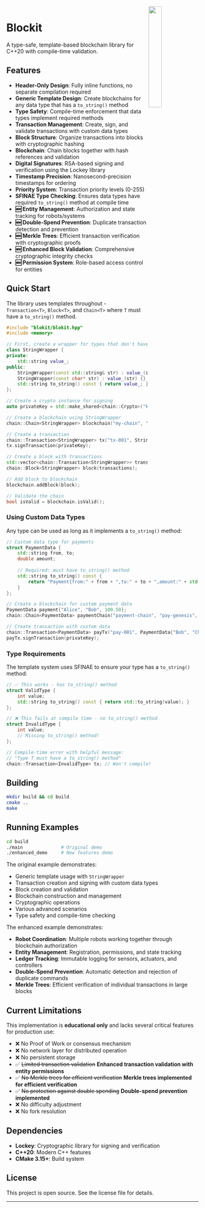 
<img align="right" width="26%" src="./misc/logo.png">

Blockit
===

A type-safe, template-based blockchain library for C++20 with compile-time validation.


## Features

- **Header-Only Design**: Fully inline functions, no separate compilation required
- **Generic Template Design**: Create blockchains for any data type that has a `to_string()` method
- **Type Safety**: Compile-time enforcement that data types implement required methods
- **Transaction Management**: Create, sign, and validate transactions with custom data types
- **Block Structure**: Organize transactions into blocks with cryptographic hashing
- **Blockchain**: Chain blocks together with hash references and validation
- **Digital Signatures**: RSA-based signing and verification using the Lockey library
- **Timestamp Precision**: Nanosecond-precision timestamps for ordering
- **Priority System**: Transaction priority levels (0-255)
- **SFINAE Type Checking**: Ensures data types have required `to_string()` method at compile time
- **🆕 Entity Management**: Authorization and state tracking for robots/systems
- **🆕 Double-Spend Prevention**: Duplicate transaction detection and prevention
- **🆕 Merkle Trees**: Efficient transaction verification with cryptographic proofs
- **🆕 Enhanced Block Validation**: Comprehensive cryptographic integrity checks
- **🆕 Permission System**: Role-based access control for entities

## Quick Start

The library uses templates throughout - `Transaction<T>`, `Block<T>`, and `Chain<T>` where `T` must have a `to_string()` method.

```cpp
#include "blokit/blokit.hpp"
#include <memory>

// First, create a wrapper for types that don't have to_string()
class StringWrapper {
private:
    std::string value_;
public:
    StringWrapper(const std::string& str) : value_(str) {}
    StringWrapper(const char* str) : value_(str) {}
    std::string to_string() const { return value_; }
};

// Create a crypto instance for signing
auto privateKey = std::make_shared<chain::Crypto>("key_file");

// Create a blockchain using StringWrapper
chain::Chain<StringWrapper> blockchain("my-chain", "genesis-tx", StringWrapper("genesis_data"), privateKey);

// Create a transaction
chain::Transaction<StringWrapper> tx("tx-001", StringWrapper("transfer_funds"), 100);
tx.signTransaction(privateKey);

// Create a block with transactions
std::vector<chain::Transaction<StringWrapper>> transactions = {tx};
chain::Block<StringWrapper> block(transactions);

// Add block to blockchain
blockchain.addBlock(block);

// Validate the chain
bool isValid = blockchain.isValid();
```

### Using Custom Data Types

Any type can be used as long as it implements a `to_string()` method:

```cpp
// Custom data type for payments
struct PaymentData {
    std::string from, to;
    double amount;
    
    // Required: must have to_string() method
    std::string to_string() const {
        return "Payment{from:" + from + ",to:" + to + ",amount:" + std::to_string(amount) + "}";
    }
};

// Create a blockchain for custom payment data
PaymentData payment{"Alice", "Bob", 100.50};
chain::Chain<PaymentData> paymentChain("payment-chain", "pay-genesis", payment, privateKey);

// Create transaction with custom data
chain::Transaction<PaymentData> payTx("pay-001", PaymentData{"Bob", "Charlie", 50.25}, 150);
payTx.signTransaction(privateKey);
```

### Type Requirements

The template system uses SFINAE to ensure your type has a `to_string()` method:

```cpp
// ✅ This works - has to_string() method
struct ValidType {
    int value;
    std::string to_string() const { return std::to_string(value); }
};

// ❌ This fails at compile time - no to_string() method
struct InvalidType {
    int value;
    // Missing to_string() method!
};

// Compile-time error with helpful message:
// "Type T must have a to_string() method"
chain::Transaction<InvalidType> tx; // Won't compile!
```

## Building

```bash
mkdir build && cd build
cmake ..
make
```

## Running Examples

```bash
cd build
./main              # Original demo
./enhanced_demo     # New features demo
```

The original example demonstrates:
- Generic template usage with `StringWrapper` 
- Transaction creation and signing with custom data types
- Block creation and validation
- Blockchain construction and management
- Cryptographic operations
- Various advanced scenarios
- Type safety and compile-time checking

The enhanced example demonstrates:
- **Robot Coordination**: Multiple robots working together through blockchain authorization
- **Entity Management**: Registration, permissions, and state tracking
- **Ledger Tracking**: Immutable logging for sensors, actuators, and controllers
- **Double-Spend Prevention**: Automatic detection and rejection of duplicate commands
- **Merkle Trees**: Efficient verification of individual transactions in large blocks

## Current Limitations

This implementation is **educational only** and lacks several critical features for production use:

- ❌ No Proof of Work or consensus mechanism
- ❌ No network layer for distributed operation
- ❌ No persistent storage
- ✅ ~~Limited transaction validation~~ **Enhanced transaction validation with entity permissions**
- ✅ ~~No Merkle trees for efficient verification~~ **Merkle trees implemented for efficient verification**
- ✅ ~~No protection against double spending~~ **Double-spend prevention implemented**
- ❌ No difficulty adjustment
- ❌ No fork resolution

## Dependencies

- **Lockey**: Cryptographic library for signing and verification
- **C++20**: Modern C++ features
- **CMake 3.15+**: Build system

## License

This project is open source. See the license file for details.

---
